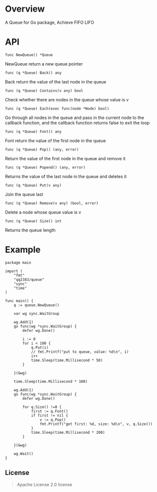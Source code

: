 # Overview

A Queue for Go package, Achieve FIFO LIFO

# API
```
func NewQueue() *Queue
```
NewQueue return a new queue pointer

```
func (q *Queue) Back() any
```
Back return the value of the last node in the queue

```
func (q *Queue) Contains(v any) bool
```
Check whether there are nodes in the queue whose value is v

```
func (q *Queue) Each(exec func(node *Node) bool)
```
Go through all nodes in the queue and pass in the current node to the callback function, and the callback function returns false to exit the loop

```
func (q *Queue) Font() any
```
Font return the value of the first node in the queue

```
func (q *Queue) Pop() (any, error)
```
Return the value of the first node in the queue and remove it

```
func (q *Queue) Popend() (any, error)
```
Returns the value of the last node in the queue and deletes it

```
func (q *Queue) Put(v any)
```
Join the queue last

```
func (q *Queue) Remove(v any) (bool, error)
```
Delete a node whose queue value is v

```
func (q *Queue) Size() int
```
Returns the queue length

# Example
```
package main

import (
	"fmt"
	"qq2383/queue"
	"sync"
	"time"
)

func main() {
	q := queue.NewQueue()

	var wg sync.WaitGroup

	wg.Add(1)
	go func(wg *sync.WaitGroup) {
		defer wg.Done()

		i := 0
		for i < 100 {
			q.Put(i)
			// fmt.Printf("put to queue, value: %d\n", i)
			i++
			time.Sleep(time.Millisecond * 50)
		}

	}(&wg)

	time.Sleep(time.Millisecond * 100)

	wg.Add(1)
	go func(wg *sync.WaitGroup) {
		defer wg.Done()

		for q.Size() !=0 {
			first := q.Font()
			if first != nil {
				v := q.Pop()
				fmt.Printf("get first: %d, size: %d\n", v, q.Size())
			}
			time.Sleep(time.Millisecond * 200)
		}

	}(&wg)

	wg.Wait()
}

```

## License

> Apache License 2.0 license
